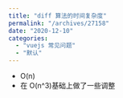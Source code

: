 ```yaml
---
title: "diff 算法的时间复杂度"
permalink: "/archives/27158"
date: "2020-12-10"
categories: 
  - "vuejs 常见问题"
  - "默认"
---
```


- O(n)
- 在 O(n^3)基础上做了一些调整

